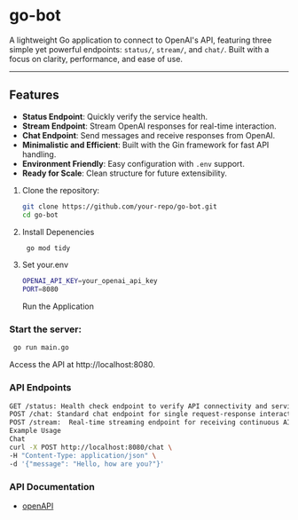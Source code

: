 # go-bot

A lightweight Go application to connect to OpenAI's API, featuring three simple yet powerful endpoints: `status/`, `stream/`, and `chat/`. Built with a focus on clarity, performance, and ease of use.

---

## Features

- **Status Endpoint**: Quickly verify the service health.
- **Stream Endpoint**: Stream OpenAI responses for real-time interaction.
- **Chat Endpoint**: Send messages and receive responses from OpenAI.
- **Minimalistic and Efficient**: Built with the Gin framework for fast API handling.
- **Environment Friendly**: Easy configuration with `.env` support.
- **Ready for Scale**: Clean structure for future extensibility.

1. Clone the repository:
   ```bash
   git clone https://github.com/your-repo/go-bot.git
   cd go-bot
   ```
2. Install Depenencies

   ```bash
    go mod tidy
   ```

3. Set your.env

   ```bash
   OPENAI_API_KEY=your_openai_api_key
   PORT=8080
   ```

   Run the Application

### Start the server:

```bash
 go run main.go
```

Access the API at http://localhost:8080.

### API Endpoints

```bash
GET /status: Health check endpoint to verify API connectivity and service status
POST /chat: Standard chat endpoint for single request-response interactions, returning complete responses
POST /stream:  Real-time streaming endpoint for receiving continuous AI responses
Example Usage
Chat
curl -X POST http://localhost:8080/chat \
-H "Content-Type: application/json" \
-d '{"message": "Hello, how are you?"}'
```

### API Documentation

- [openAPI](./openapi3_0.json)
